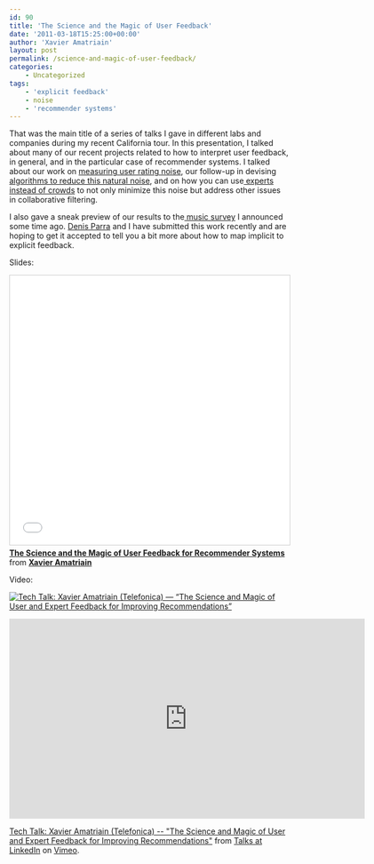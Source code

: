```yaml
---
id: 90
title: 'The Science and the Magic of User Feedback'
date: '2011-03-18T15:25:00+00:00'
author: 'Xavier Amatriain'
layout: post
permalink: /science-and-magic-of-user-feedback/
categories:
    - Uncategorized
tags:
    - 'explicit feedback'
    - noise
    - 'recommender systems'
---
```


That was the main title of a series of talks I gave in different labs and companies during my recent California tour. In this presentation, I talked about many of our recent projects related to how to interpret user feedback, in general, and in the particular case of recommender systems. I talked about our work on [measuring user rating noise](http://localhost:8080/wordpress/2009/04/i-like-it-i-like-it-not-or-how-miss.html), our follow-up in devising [algorithms to reduce this natural noise](http://localhost:8080/wordpress/2009/08/rate-it-again.html), and on how you can use[ experts instead of crowds](http://localhost:8080/wordpress/2009/05/wisdom-of-few.html) to not only minimize this noise but address other issues in collaborative filtering.

I also gave a sneak preview of our results to the[ music survey](http://localhost:8080/wordpress/2010/08/study-on-online-music-taste-call-for.html) I announced some time ago. [Denis Parra](http://www.sis.pitt.edu/%7Edparra/) and I have submitted this work recently and are hoping to get it accepted to tell you a bit more about how to map implicit to explicit feedback.

    
Slides:

<iframe src="//www.slideshare.net/slideshow/embed_code/key/ajzix3INI8C6Rj" width="595" height="485" frameborder="0" marginwidth="0" marginheight="0" scrolling="no" style="border:1px solid #CCC; border-width:1px; margin-bottom:5px; max-width: 100%;" allowfullscreen> </iframe> <div style="margin-bottom:5px"> <strong> <a href="//www.slideshare.net/xamat/the-science-and-the-magic-of-user-feedback-for-recommender-systems" title="The Science and the Magic of User Feedback for Recommender Systems" target="_blank">The Science and the Magic of User Feedback for Recommender Systems</a> </strong> from <strong><a href="//www.slideshare.net/xamat" target="_blank">Xavier Amatriain</a></strong> </div>

Video:

[![Tech Talk: Xavier Amatriain (Telefonica) — “The Science and Magic of User and Expert Feedback for Improving Recommendations”](http://player.vimeo.com/video/22353044)](http://vimeo.com/22353044)

<iframe src="https://player.vimeo.com/video/22353044?h=239c114666" width="640" height="360" frameborder="0" allow="autoplay; fullscreen; picture-in-picture" allowfullscreen></iframe>
<p><a href="https://vimeo.com/22353044">Tech Talk: Xavier Amatriain (Telefonica) -- &quot;The Science and Magic of User and Expert Feedback for Improving Recommendations&quot;</a> from <a href="https://vimeo.com/talksatlinkedin">Talks at LinkedIn</a> on <a href="https://vimeo.com">Vimeo</a>.</p>
